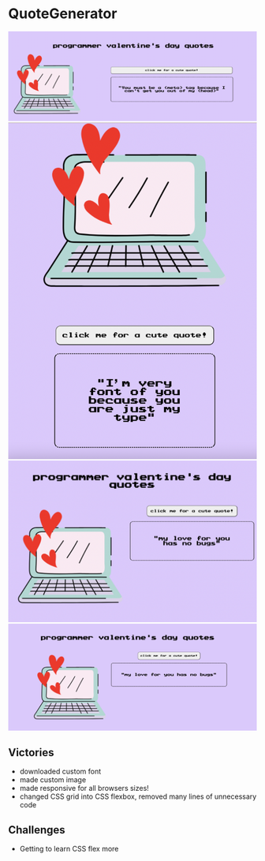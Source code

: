 # QuoteGenerator

![this is an image](images/UI-1.png)
![this is an image](images/UI-2.png)
![this is an image](images/UI-3.png)
![this is an image](images/UI-4.png)

## Victories
- downloaded custom font
- made custom image
- made responsive for all browsers sizes!
- changed CSS grid into CSS flexbox, removed many lines of unnecessary code

## Challenges
- Getting to learn CSS flex more


